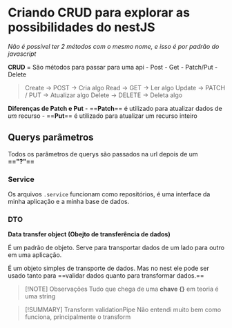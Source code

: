 # Criando CRUD para explorar as possibilidades do nestJS

_Não é possível ter 2 métodos com o mesmo nome, e isso é por padrão do
javascript_

**CRUD** = São métodos para passar para uma api - Post - Get - Patch/Put -
Delete

> Create -> POST -> Cria algo Read -> GET -> Ler algo Update -> PATCH / PUT ->
> Atualizar algo Delete -> DELETE -> Deleta algo

**Diferenças de Patch e Put** - ==**Patch**== é utilizado para atualizar dados
de _um_ recurso - ==**Put**== é utilizado para atualizar um recurso inteiro

## Querys parâmetros

Todos os parâmetros de querys são passados na url depois de um **=="?"==**

### Service

Os arquivos `.service` funcionam como repositórios, é uma interface da minha
aplicação e a minha base de dados.

### DTO

**Data transfer object (Obejto de transferência de dados)**

É um padrão de objeto. Serve para transportar dados de um lado para outro em uma
aplicação.

É um objeto simples de transporte de dados. Mas no nest ele pode ser usado tanto
para ==validar dados quanto para transformar dados.==

> [!NOTE] Observações Tudo que chega de uma **chave {}** em teoria é uma string

> [!SUMMARY] Transform validationPipe Não entendi muito bem como funciona,
> principalmente o transform
